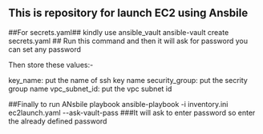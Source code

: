 ## This is repository for launch EC2 using Ansbile


##For secrets.yaml##    kindly use ansible_vault
ansible-vault create secrets.yaml  ## Run this command and then it will ask for password you can set any password

Then store these values:-

key_name: put the name of ssh key name
security_group: put the secrity group name
vpc_subnet_id: put the vpc subnet id  

##Finally to run ANsbile playbook
ansible-playbook -i inventory.ini ec2launch.yaml --ask-vault-pass  ###It will ask to enter password so enter the already defined password






